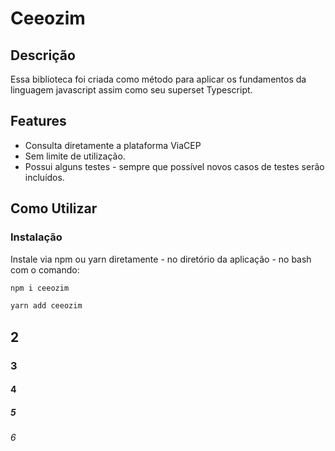 # Ceeozim

## Descrição

Essa biblioteca foi criada como método para aplicar os fundamentos da linguagem javascript assim como seu superset Typescript.

## Features

 * Consulta diretamente a plataforma ViaCEP
 * Sem limite de utilização.
 * Possui alguns testes - sempre que possível novos casos de testes serão incluídos.

## Como Utilizar

### Instalação

Instale via npm ou yarn diretamente - no diretório da aplicação - no bash com o comando:

```bash
npm i ceeozim
```

```bash
yarn add ceeozim 
```


## 2
### 3
#### 4
##### 5
###### 6